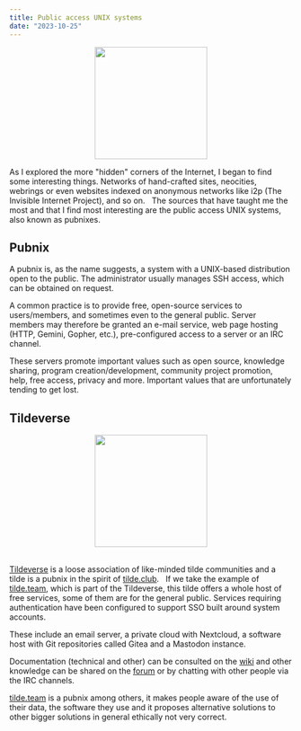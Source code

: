 ```yaml
---
title: Public access UNIX systems
date: "2023-10-25"
---
```


<center>
    <img src="/openbsd.png" width="200px">
</center>

As I explored the more "hidden" corners of the Internet, I began to find some interesting things. Networks of hand-crafted sites, neocities, webrings or even websites indexed on anonymous networks like i2p (The Invisible Internet Project), and so on.
&nbsp;
The sources that have taught me the most and that I find most interesting are the public access UNIX systems, also known as pubnixes.
&nbsp;

## Pubnix

A pubnix is, as the name suggests, a system with a UNIX-based distribution open to the public. The administrator usually manages SSH access, which can be obtained on request.

A common practice is to provide free, open-source services to users/members, and sometimes even to the general public. Server members may therefore be granted an e-mail service, web page hosting (HTTP, Gemini, Gopher, etc.), pre-configured access to a server or an IRC channel.

These servers promote important values such as open source, knowledge sharing, program creation/development, community project promotion, help, free access, privacy and more. Important values that are unfortunately tending to get lost.
&nbsp;

## Tildeverse

<center>
    <img src="/tildeverse.png" width="200px">
</center>
&nbsp;

[Tildeverse](https://tildeverse.org) is a loose association of like-minded tilde communities and a tilde is a pubnix in the spirit of [tilde.club](https://tilde.club).
&nbsp;
If we take the example of [tilde.team](https://tilde.team), which is part of the Tildeverse, this tilde offers a whole host of free services, some of them are for the general public. Services requiring authentication have been configured to support SSO built around system accounts.
&nbsp;

These include an email server, a private cloud with Nextcloud, a software host with Git repositories called Gitea and a Mastodon instance.

Documentation (technical and other) can be consulted on the [wiki](https://tilde.team/wiki) and other knowledge can be shared on the [forum](https://bbj.tildeverse.org/) or by chatting with other people via the IRC channels.
&nbsp;

[tilde.team](https://tilde.team) is a pubnix among others, it makes people aware of the use of their data, the software they use and it proposes alternative solutions to other bigger solutions in general ethically not very correct.

&nbsp;
